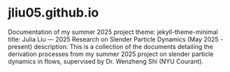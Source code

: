 # jliu05.github.io
Documentation of my summer 2025 project
theme: jekyll-theme-minimal
title: Julia Liu — 2025 Research on Slender Particle Dynamics (May 2025 - present)
description: This is a collection of the documents detailing the derivation processes from my summer 2025 project on slender particle dynamics in flows, supervised by Dr. Wenzheng Shi (NYU Courant).
